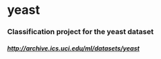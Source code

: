 # yeast
### Classification project for the yeast dataset
##### http://archive.ics.uci.edu/ml/datasets/yeast